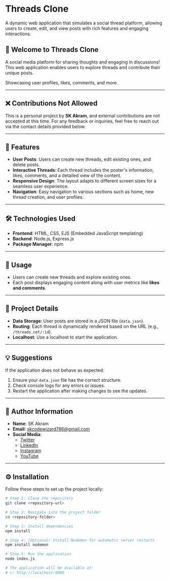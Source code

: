# Threads Clone

A dynamic web application that simulates a social thread platform, allowing users to create, edit, and view posts with rich features and engaging interactions.

## 🎉 Welcome to Threads Clone

A social media platform for sharing thoughts and engaging in discussions! This web application enables users to explore threads and contribute their unique posts.  

Showcasing user profiles, likes, comments, and more.

---

## ❌ Contributions Not Allowed

This is a personal project by **SK Akram**, and external contributions are not accepted at this time. For any feedback or inquiries, feel free to reach out via the contact details provided below.

---

## 🌟 Features  

- **User Posts**: Users can create new threads, edit existing ones, and delete posts.  
- **Interactive Threads**: Each thread includes the poster's information, likes, comments, and a detailed view of the content.  
- **Responsive Design**: The layout adapts to different screen sizes for a seamless user experience.  
- **Navigation**: Easy navigation to various sections such as home, new thread creation, and user profiles.

---

## 🛠️ Technologies Used  

- **Frontend**: HTML, CSS, EJS (Embedded JavaScript templating)  
- **Backend**: Node.js, Express.js  
- **Package Manager**: npm  

---

## 🚀 Usage  

- Users can create new threads and explore existing ones.  
- Each post displays engaging content along with user metrics like **likes and comments**.

---

## 📂 Project Details  

- **Data Storage**: User posts are stored in a JSON file (`data.json`).  
- **Routing**: Each thread is dynamically rendered based on the URL (e.g., `/threads.net/:id`).  
- **Localhost**: Use a localhost to start the application.

---

## 💡 Suggestions  

If the application does not behave as expected:  
1. Ensure your `data.json` file has the correct structure.  
2. Check console logs for any errors or issues.  
3. Restart the application after making changes to see the updates.

---

## 👤 Author Information  

- **Name**: SK Akram  
- **Email**: skcodewizard786@gmail.com  
- **Social Media**:  
  - [Twitter](https://twitter.com/akramcodez)  
  - [LinkedIn](https://www.linkedin.com/in/sk-akram-aaa903318/)  
  - [Instagram](https://instagram.com/akramcodez)  
  - [YouTube](https://youtube.com/@akramcodez)

---

## ⚙️ Installation  

Follow these steps to set up the project locally:

```bash
# Step 1: Clone the repository
git clone <repository-url>

# Step 2: Navigate into the project folder
cd <repository-folder>

# Step 3: Install dependencies
npm install

# Step 4: (Optional) Install Nodemon for automatic server restarts
npm install nodemon

# Step 5: Run the application
node index.js

# The application will be available at:
# 👉 http://localhost:8080
